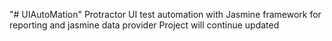 "# UIAutoMation" 
Protractor UI test automation with Jasmine framework for reporting 
and jasmine data provider 
Project will continue updated
